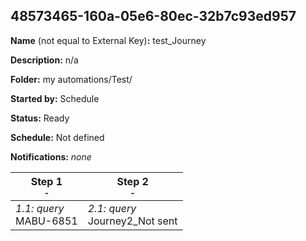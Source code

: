 ## 48573465-160a-05e6-80ec-32b7c93ed957

**Name** (not equal to External Key)**:** test_Journey

**Description:** n/a

**Folder:** my automations/Test/

**Started by:** Schedule

**Status:** Ready

**Schedule:** Not defined

**Notifications:** _none_


| Step 1<br>_<small>-</small>_ | Step 2<br>_<small>-</small>_ |
| --- | --- |
| _1.1: query_<br>MABU-6851 | _2.1: query_<br>Journey2_Not sent |
